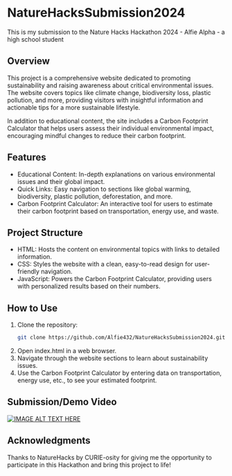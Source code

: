 # NatureHacksSubmission2024
This is my submission to the Nature Hacks Hackathon 2024 - Alfie Alpha - a high school student


## Overview

This project is a comprehensive website dedicated to promoting sustainability and raising awareness about critical environmental issues. The website covers topics like climate change, biodiversity loss, plastic pollution, and more, providing visitors with insightful information and actionable tips for a more sustainable lifestyle.

In addition to educational content, the site includes a Carbon Footprint Calculator that helps users assess their individual environmental impact, encouraging mindful changes to reduce their carbon footprint.

## Features

*	Educational Content: In-depth explanations on various environmental issues and their global impact.
*	Quick Links: Easy navigation to sections like global warming, biodiversity, plastic pollution, deforestation, and more.
*	Carbon Footprint Calculator: An interactive tool for users to estimate their carbon footprint based on transportation, energy use, and waste.

## Project Structure

*	HTML: Hosts the content on environmental topics with links to detailed information.
*	CSS: Styles the website with a clean, easy-to-read design for user-friendly navigation.
*	JavaScript: Powers the Carbon Footprint Calculator, providing users with personalized results based on their numbers.

## How to Use

1. Clone the repository:
   ```bash
   git clone https://github.com/Alfie432/NatureHacksSubmission2024.git
3.	Open index.html in a web browser.
4.	Navigate through the website sections to learn about sustainability issues.
5.	Use the Carbon Footprint Calculator by entering data on transportation, energy use, etc., to see your estimated footprint.

## Submission/Demo Video
[![IMAGE ALT TEXT HERE](https://img.youtube.com/vi/dmYH5fEp-ts/0.jpg)](https://www.youtube.com/watch?v=dmYH5fEp-ts)

## Acknowledgments

Thanks to NatureHacks by CURIE-osity for giving me the opportunity to participate in this Hackathon and bring this project to life!
